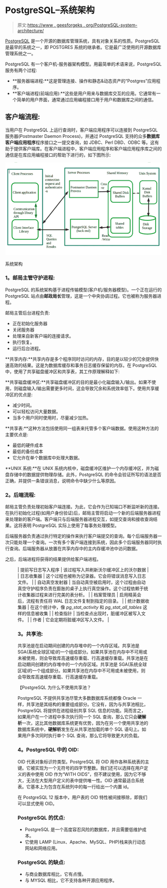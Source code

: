 # PostgreSQL–系统架构

> 原文:[https://www . geesforgeks . org/PostgreSQL-system-architecture/](https://www.geeksforgeeks.org/postgresql-system-architecture/)

[PostgreSQL](https://www.geeksforgeeks.org/what-is-postgresql-introduction/) 是一个开源的数据库管理系统，具有对象关系的性质。PostgreSQL 是最早的系统之一，即 POSTGRES 系统的继承者。它是最广泛使用的开源数据库管理系统之一。

PostgreSQL 有一个客户机-服务器架构模型。用最简单的术语来说，PostgreSQL 服务有两个过程:

*   **服务器端进程:**这是管理连接、操作和静态&动态资产的“Postgres”应用程序。
*   **客户端进程(前端应用):**这些是用户用来与数据库交互的应用。它通常有一个简单的用户界面，通常通过应用编程接口用于用户和数据库之间的通信。

## **客户端流程:**

当用户在 PostgreSQL 上运行查询时，客户端应用程序可以连接到 PostgreSQL 服务器(Postmaster Daemon Process)，并通过 PostgreSQL 支持的众多**数据库客户端应用程序**程序接口之一提交查询，如 JDBC、Perl DBD、ODBC 等。这有助于提供客户端库。在客户端进程中，客户端应用程序和客户端应用程序库之间的通信是在库应用编程接口的帮助下进行的，如下图所示:

![](img/6c8f84b4c80cd5c54dec2094679b4c81.png)

系统架构

### **1。邮局主管守护进程:**

PostgreSQL 的系统架构基于进程传输模型(客户机/服务器模型)。一个正在运行的 PostgreSQL 站点由**邮政局长**管理，这是一个中央协调过程。它也被称为服务器进程。

邮局主管后台进程负责:

*   正在初始化服务器
*   关闭服务器
*   处理来自新客户端的连接请求。
*   执行恢复。
*   运行后台进程。

**共享内存:**共享内存是多个程序同时访问的内存，目的是以较少的冗余提供快速高效的结果。这是为数据库缓存和事务日志缓存保留的内存。在 PostgreSQL 中，使用了共享磁盘缓冲区和共享表，其工作原理解释如下:

**共享磁盘缓冲区:**共享磁盘缓冲区的目的是最小化磁盘输入/输出。如果不使用，则磁盘输入/输出需要更多时间，这会导致冗余和系统效率低下。使用共享缓冲区的优点是:

*   减少时间。
*   可以轻松访问大量数据。
*   当多个用户同时使用时，尽量减少加热。

**共享表:**这种方法包括使用同一组表来托管多个客户端数据。使用这种方法的主要优点是:

*   最低的硬件成本
*   最低的备份成本
*   它允许在单个数据库中处理大数据。

**UNIX 系统:**在 UNIX 系统内核中，磁盘缓冲区维护一个内存缓冲区，并为磁盘存储中的数据提供物理存储。此外，PostgreSQL 的命令会验证所写的语法是否正确，并提供一条错误消息，说明命令中缺少什么等原因。

### **2。后端流程:**

邮局主管负责处理初始客户端连接。为此，它会作为已知端口不断监听新的连接。在执行初始化过程(如用户身份验证)后，邮局主管将启动一个新的后端服务器进程来处理新的客户端。客户端只与后端服务器进程交互，如提交查询和接收查询结果。这将表明 PostgreSQL 实际上使用了每事务处理模型。

后端服务器负责通过执行特定的操作来执行客户端提交的查询。每个后端服务器一次只能处理一个查询。一次有多个客户端连接到系统，因此多个后端服务器同时执行查询。后端服务器从放置在共享内存中的主内存缓冲池中访问数据。

之后，后端进程将获得的结果提供给客户端进程。

<figure class="table">

| 提前写日志写入程序 | 该过程写入并刷新沃尔缓冲区上的沃尔数据 |
| 日志收集器 | 这个过程也被称为记录器。它会将错误消息写入日志文件。 |
| 自动真空发射器 | 当自动真空被启用时，这个过程由自动真空守护程序负责在膨胀的桌子上执行真空操作。这个过程依赖于统计收集器过程来进行完美的表分析。 |
| 档案管理员 | 启用精英会后，流程有责任将 WAL 日志文件复制到指定的目录。 |
| 统计数据收集器 | 在这个统计中，像 *pg_stat_activity* 和 *pg_stat_all_tables* 这样的信息被收集 |
| 检查指针 | 当检查点出现时，脏缓冲区被写入文件。 |
| 作者 | 它会定期将脏缓冲区写入文件。 |

### **3。共享池:**

共享池是在启动期间创建的内存堆中的一个内存区域。共享池是 SGA(系统全球区域)的一个组成部分。如果共享池在内存中不可用或未被使用，则会导致库高速缓存重载、行高速缓存重载。共享池是在启动期间创建的内存堆中的一个内存区域。共享池是 SGA(系统全球区域)的一个组成部分。如果共享池在内存中不可用或未被使用，则会导致库高速缓存重载、行高速缓存重载。

【PostgreSQL 为什么不使用共享池？

PostgreSQL 不提供共享池尽管大多数数据库系统都像 Oracle 一样，共享池是其结构的重要组成部分。它没有，因为与共享池相比，PostgreSQL 将提供在进程级别共享 SQL 信息的功能。简而言之，如果用户在一个进程中多次执行同一个 SQL 查询，那么它只会**硬解析**一次，这比其他数据库系统更有优势，因为在另一个使用共享池的数据库系统中，**硬解析**发生在从共享池加载的单个 SQL 语句上。如果用户多次同时执行单个 SQL 查询，那么它将导致更大的负载。

### **4。PostgreSQL 中的 OID:**

OID 代表对象标识符类型。PostgreSQL 将 OID 用作各种系统表的主键。它被实现为一个无符号的四字节整数。我们还可以选择在用户定义的表中使用 OID 作为“WITH OIDS”，但不建议使用，因为它不够大，无法在大型用户定义的表中提供唯一性。OID 通常最适合系统表。它基本上为包含在系统列中的每一行给出一个内置 id。

在 PostgreSQL 12 版本中，用户表的 OID 特性被间接移除，即我们可以显式使用 OID。

### **PostgreSQL 的优点:**

*   PostgreSQL 是一个高度容忍风险的数据库，并且需要低维护成本。
*   它使用 LAMP (Linux、Apache、MySQL、PHP)栈来执行动态网站和网络应用。

### **PostgreSQL 的缺点:**

*   与商业数据库相比，它有点慢。
*   与 MYSQL 相比，它不支持各种开源应用程序。

</figure>